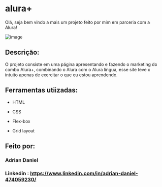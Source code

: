 # alura+
Olá, seja bem vindo a mais um projeto feito por mim em parceria com a Alura!

![image](https://github.com/user-attachments/assets/fd03c7f6-d8b0-43a6-9593-d55770000d44)
## Descrição:
O projeto consiste em uma página apresentando e fazendo o marketing do combo Alura+, combinando o Alura com o Alura língua, esse site teve o intuito apenas de exercitar o que eu estou aprendendo.

## Ferramentas utiizadas: 

* HTML

* CSS

* Flex-box

* Grid layout

## Feito por:
### Adrian Daniel
### Linkedin : https://www.linkedin.com/in/adrian-daniel-474059230/
